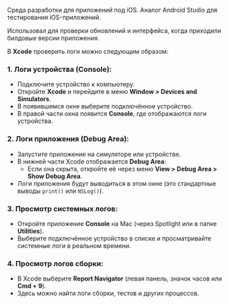 Среда разработки для приложений под iOS. Аналог Android Studio для тестирования iOS-приложений.  

Использовал для проверки обновлений и интерфейса, когда приходили билдовые версии приложения.













В **Xcode** проверить логи можно следующим образом:

### 1. **Логи устройства (Console):**

- Подключите устройство к компьютеру.
- Откройте **Xcode** и перейдите в меню **Window > Devices and Simulators**.
- В появившемся окне выберите подключённое устройство.
- В правой части окна появится **Console**, где отображаются логи устройства.

### 2. **Логи приложения (Debug Area):**

- Запустите приложение на симуляторе или устройстве.
- В нижней части Xcode отображается **Debug Area**:
    - Если она скрыта, откройте её через меню **View > Debug Area > Show Debug Area**.
- Логи приложения будут выводиться в этом окне (это стандартные выводы `print()` или `NSLog()`).

### 3. **Просмотр системных логов:**

- Откройте приложение **Console** на Mac (через Spotlight или в папке **Utilities**).
- Выберите подключённое устройство в списке и просматривайте системные логи в реальном времени.

### 4. **Просмотр логов сборки:**

- В Xcode выберите **Report Navigator** (левая панель, значок часов или **Cmd + 9**).
- Здесь можно найти логи сборки, тестов и других процессов.